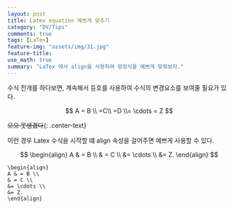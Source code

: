 ```yaml
---
layout: post
title: Latex equation 예쁘게 맞추기
category: "DV/Tips"
comments: true
tags: [LaTex]
feature-img: "assets/img/31.jpg"
feature-title:
use_math: true
summary: "LaTex 에서 align을 사용하여 방정식을 예쁘게 맞춰보자."
---
```


수식 전개를 하다보면, 계속해서 등호를 사용하여 수식의 변경요소를 보여줄 필요가 있다.

$$
A = B \\
=C\\
=D \\= \cdots = Z
$$

~~으으 못생겼다~~{: .center-text}

이런 경우 Latex 수식을 시작할 떄 align 속성을 걸어주면 예쁘게 사용할 수 있다.

$$
\begin{align}
A & = B \\
& = C \\
&= \cdots \\
&= Z.
\end{align}
$$

```
\begin{align}
A & = B \\
& = C \\
&= \cdots \\
&= Z.
\end{align}
```
